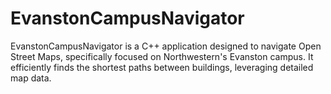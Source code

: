 # EvanstonCampusNavigator
EvanstonCampusNavigator is a C++ application designed to navigate Open Street Maps, specifically focused on Northwestern's Evanston campus. It efficiently finds the shortest paths between buildings, leveraging detailed map data.
